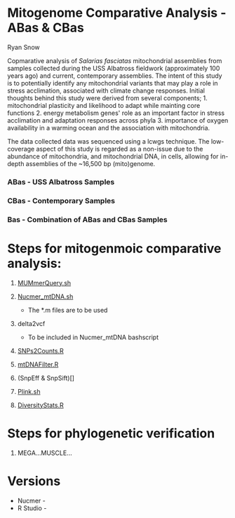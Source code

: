 Mitogenome Comparative Analysis - ABas & CBas
========================================
Ryan Snow

Copmarative analysis of *Salarias fasciatas* mitochondrial assemblies from samples collected during the USS Albatross fieldwork (approximately 100 years ago) and current, contemporary assemblies. The intent of this study is to potentially identify any mitochondrial variants that may play a role in stress acclimation, associated with climate change responses. Initial thoughts behind this study were derived from several components; 1. mitochondrial plasticity and likelihood to adapt while mainting core functions 2. energy metabolism genes' role as an important factor in stress acclimation and adaptation responses across phyla 3. importance of oxygen availability in a warming ocean and the association with mitochondria. 

The data collected data was sequenced using a lcwgs technique. The low-coverage aspect of this study is regarded as a non-issue due to the abundance of mitochondria, and mitochondrial DNA, in cells, allowing for in-depth assemblies of the ~16,500 bp (mito)genome.

### ABas - USS Albatross Samples
### CBas - Contemporary Samples
### Bas - Combination of ABas and CBas Samples

# Steps for mitogenmoic comparative analysis:

1. [MUMmerQuery.sh](MUMmerQuery)
		
1. [Nucmer_mtDNA.sh](Nucmer_mtDNA)
	* The *.m files are to be used
		
1. delta2vcf
	* To be included in Nucmer_mtDNA bashscript
		
1. [SNPs2Counts.R](SNPs2Counts.R)
		
1. [mtDNAFilter.R](mtDNAFilter.R)
		
1. (SnpEff & SnpSift)[]
		
1. [Plink.sh](Plink)
		
1. [DiversityStats.R](DiversityStats.R)


# Steps for phylogenetic verification

1. MEGA...MUSCLE...


# Versions

* Nucmer - 
* R Studio - 
